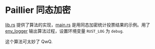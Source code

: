 # Paillier 同态加密

[lib.rs](src/lib.rs "source file") 提供了算法的实现，[main.rs](src/main.rs "source file") 是用同态加密统计投票结果的示例。用了 [env_logger](https://crates.io/crates/env_logger "crates.io") 输出算法过程，设置环境变量 `RUST_LOG` 为 `debug`.

这个算法可太妙了 QwQ.
